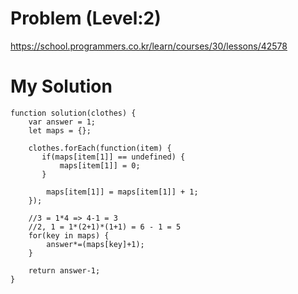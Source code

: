 # Problem (Level:2)
https://school.programmers.co.kr/learn/courses/30/lessons/42578

# My Solution
```
function solution(clothes) {
    var answer = 1;
    let maps = {};
    
    clothes.forEach(function(item) {
       if(maps[item[1]] == undefined) {
           maps[item[1]] = 0;
       }
        
        maps[item[1]] = maps[item[1]] + 1;
    });
    
    //3 = 1*4 => 4-1 = 3
    //2, 1 = 1*(2+1)*(1+1) = 6 - 1 = 5
    for(key in maps) {
        answer*=(maps[key]+1);
    }

    return answer-1;
}
```
